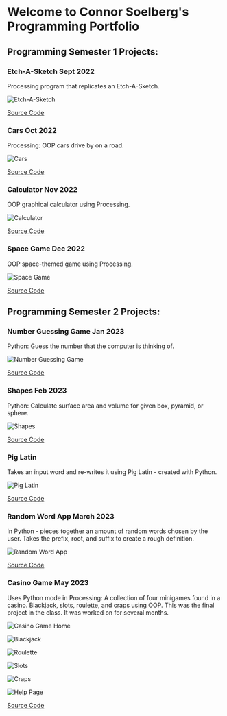 # Welcome to Connor Soelberg's Programming Portfolio

## Programming Semester 1 Projects:

### Etch-A-Sketch Sept 2022

Processing program that replicates an Etch-A-Sketch.

![Etch-A-Sketch](https://github.com/SlySlinky/ProgrammingPortfolio/blob/gh-pages/images/Etch.png?raw=true)

[Source Code](https://github.com/SlySlinky/ProgrammingPortfolio/tree/gh-pages/src/etch)

### Cars Oct 2022

Processing: OOP cars drive by on a road.

![Cars](https://github.com/SlySlinky/ProgrammingPortfolio/blob/gh-pages/images/cars.png?raw=true)

[Source Code](https://github.com/SlySlinky/ProgrammingPortfolio/tree/gh-pages/src/cars)

### Calculator Nov 2022

OOP graphical calculator using Processing.

![Calculator](https://github.com/SlySlinky/ProgrammingPortfolio/blob/gh-pages/images/calc.png?raw=true)

[Source Code](https://github.com/SlySlinky/ProgrammingPortfolio/tree/gh-pages/src/calc)

### Space Game Dec 2022

OOP space-themed game using Processing.

![Space Game](https://github.com/SlySlinky/ProgrammingPortfolio/blob/gh-pages/images/space.png?raw=true)

[Source Code](https://github.com/SlySlinky/ProgrammingPortfolio/tree/gh-pages/src/space)

## Programming Semester 2 Projects:

### Number Guessing Game Jan 2023

Python: Guess the number that the computer is thinking of.

![Number Guessing Game](https://github.com/SlySlinky/ProgrammingPortfolio/blob/gh-pages/images/number.png?raw=true)

[Source Code](https://github.com/SlySlinky/ProgrammingPortfolio/tree/gh-pages/src/number)

### Shapes Feb 2023

Python: Calculate surface area and volume for given box, pyramid, or sphere.

![Shapes](https://github.com/SlySlinky/ProgrammingPortfolio/blob/gh-pages/images/shapes.png?raw=true)

[Source Code](https://github.com/SlySlinky/ProgrammingPortfolio/tree/gh-pages/src/shapes)

### Pig Latin

Takes an input word and re-writes it using Pig Latin - created with Python.

![Pig Latin](https://github.com/SlySlinky/ProgrammingPortfolio/blob/gh-pages/images/PigLatin.png?raw=true)

[Source Code](https://github.com/SlySlinky/ProgrammingPortfolio/tree/gh-pages/src/pig)

### Random Word App March 2023

In Python - pieces together an amount of random words chosen by the user. Takes the prefix, root, and suffix to create a rough definition.

![Random Word App](https://github.com/SlySlinky/ProgrammingPortfolio/blob/gh-pages/images/RandomWordApp.png?raw=true)

[Source Code](https://github.com/SlySlinky/ProgrammingPortfolio/tree/gh-pages/src/words)

### Casino Game May 2023

Uses Python mode in Processing: A collection of four minigames found in a casino. Blackjack, slots, roulette, and craps using OOP. This was the final project in the class. It was worked on for several months.

![Casino Game Home](https://github.com/SlySlinky/ProgrammingPortfolio/blob/gh-pages/images/CasinoGameHome.png?raw=true)

![Blackjack](https://github.com/SlySlinky/ProgrammingPortfolio/blob/gh-pages/images/Blackjack.png?raw=true)

![Roulette](https://github.com/SlySlinky/ProgrammingPortfolio/blob/gh-pages/images/Roulette.png?raw=true)

![Slots](https://github.com/SlySlinky/ProgrammingPortfolio/blob/gh-pages/images/Slots.png?raw=true)

![Craps](https://github.com/SlySlinky/ProgrammingPortfolio/blob/gh-pages/images/Craps.png?raw=true)

![Help Page](https://github.com/SlySlinky/ProgrammingPortfolio/blob/gh-pages/images/Help.png?raw=true)

[Source Code]()
